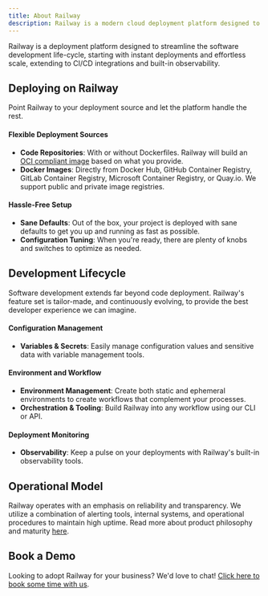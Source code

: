 ```yaml
---
title: About Railway
description: Railway is a modern cloud deployment platform designed to help developers deploy instantly and scale apps effortlessly. Learn about our platform.
---
```


Railway is a deployment platform designed to streamline the software development life-cycle, starting with instant deployments and effortless scale, extending to CI/CD integrations and built-in observability.

## Deploying on Railway

Point Railway to your deployment source and let the platform handle the rest.

#### Flexible Deployment Sources

- **Code Repositories**: With or without Dockerfiles. Railway will build an [OCI compliant image](https://opencontainers.org/) based on what you provide.
- **Docker Images**: Directly from Docker Hub, GitHub Container Registry, GitLab Container Registry, Microsoft Container Registry, or Quay.io. We support public and private image registries.

#### Hassle-Free Setup

- **Sane Defaults**: Out of the box, your project is deployed with sane defaults to get you up and running as fast as possible.
- **Configuration Tuning**: When you're ready, there are plenty of knobs and switches to optimize as needed.

## Development Lifecycle

Software development extends far beyond code deployment. Railway's feature set is tailor-made, and continuously evolving, to provide the best developer experience we can imagine.

#### Configuration Management

- **Variables & Secrets**: Easily manage configuration values and sensitive data with variable management tools.

#### Environment and Workflow

- **Environment Management**: Create both static and ephemeral environments to create workflows that complement your processes.
- **Orchestration & Tooling**: Build Railway into any workflow using our CLI or API.

#### Deployment Monitoring

- **Observability**: Keep a pulse on your deployments with Railway's built-in observability tools.

## Operational Model

Railway operates with an emphasis on reliability and transparency. We utilize a combination of alerting tools, internal systems, and operational procedures to maintain high uptime. Read more about product philosophy and maturity [here](/maturity/philosophy).

## Book a Demo

Looking to adopt Railway for your business? We'd love to chat! [Click here to book some time with us](https://cal.com/team/railway/work-with-railway?duration=30).
